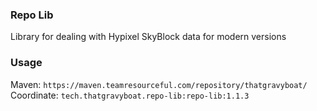 
### Repo Lib

Library for dealing with Hypixel SkyBlock data for modern versions

### Usage

Maven: `https://maven.teamresourceful.com/repository/thatgravyboat/`
Coordinate: `tech.thatgravyboat.repo-lib:repo-lib:1.1.3`